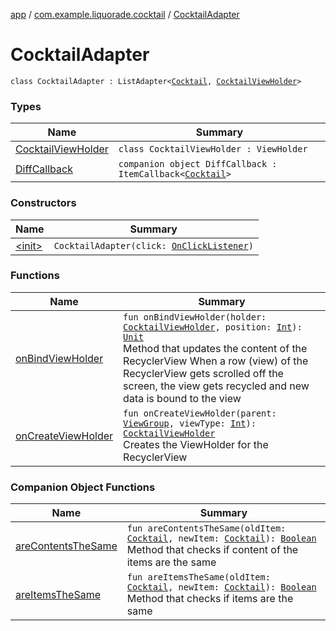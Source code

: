 [app](../../index.md) / [com.example.liquorade.cocktail](../index.md) / [CocktailAdapter](./index.md)

# CocktailAdapter

`class CocktailAdapter : ListAdapter<`[`Cocktail`](../../com.example.liquorade.domain/-cocktail/index.md)`, `[`CocktailViewHolder`](-cocktail-view-holder/index.md)`>`

### Types

| Name | Summary |
|---|---|
| [CocktailViewHolder](-cocktail-view-holder/index.md) | `class CocktailViewHolder : ViewHolder` |
| [DiffCallback](-diff-callback/index.md) | `companion object DiffCallback : ItemCallback<`[`Cocktail`](../../com.example.liquorade.domain/-cocktail/index.md)`>` |

### Constructors

| Name | Summary |
|---|---|
| [&lt;init&gt;](-init-.md) | `CocktailAdapter(click: `[`OnClickListener`](../../com.example.liquorade.category/-on-click-listener/index.md)`)` |

### Functions

| Name | Summary |
|---|---|
| [onBindViewHolder](on-bind-view-holder.md) | `fun onBindViewHolder(holder: `[`CocktailViewHolder`](-cocktail-view-holder/index.md)`, position: `[`Int`](https://kotlinlang.org/api/latest/jvm/stdlib/kotlin/-int/index.html)`): `[`Unit`](https://kotlinlang.org/api/latest/jvm/stdlib/kotlin/-unit/index.html)<br>Method that updates the content of the RecyclerView When a row (view) of the RecyclerView gets scrolled off the screen, the view gets recycled and new data is bound to the view |
| [onCreateViewHolder](on-create-view-holder.md) | `fun onCreateViewHolder(parent: `[`ViewGroup`](https://developer.android.com/reference/android/view/ViewGroup.html)`, viewType: `[`Int`](https://kotlinlang.org/api/latest/jvm/stdlib/kotlin/-int/index.html)`): `[`CocktailViewHolder`](-cocktail-view-holder/index.md)<br>Creates the ViewHolder for the RecyclerView |

### Companion Object Functions

| Name | Summary |
|---|---|
| [areContentsTheSame](are-contents-the-same.md) | `fun areContentsTheSame(oldItem: `[`Cocktail`](../../com.example.liquorade.domain/-cocktail/index.md)`, newItem: `[`Cocktail`](../../com.example.liquorade.domain/-cocktail/index.md)`): `[`Boolean`](https://kotlinlang.org/api/latest/jvm/stdlib/kotlin/-boolean/index.html)<br>Method that checks if content of the items are the same |
| [areItemsTheSame](are-items-the-same.md) | `fun areItemsTheSame(oldItem: `[`Cocktail`](../../com.example.liquorade.domain/-cocktail/index.md)`, newItem: `[`Cocktail`](../../com.example.liquorade.domain/-cocktail/index.md)`): `[`Boolean`](https://kotlinlang.org/api/latest/jvm/stdlib/kotlin/-boolean/index.html)<br>Method that checks if items are the same |
